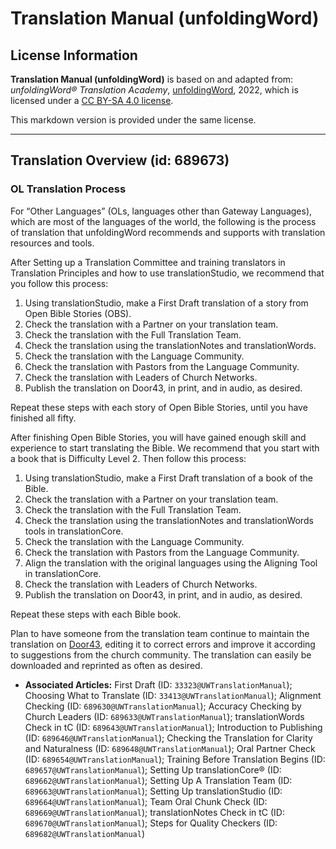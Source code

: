 # Translation Manual (unfoldingWord)

## License Information

**Translation Manual (unfoldingWord)** is based on and adapted from: _unfoldingWord® Translation Academy_, [unfoldingWord](https://unfoldingword.org/utw), 2022, which is licensed under a [CC BY-SA 4.0 license](https://creativecommons.org/licenses/by-sa/4.0/legalcode.en).

This markdown version is provided under the same license.



--------------------------------

## Translation Overview (id: 689673)

### OL Translation Process

For “Other Languages” (OLs, languages other than Gateway Languages), which are most of the languages of the world, the following is the process of translation that unfoldingWord recommends and supports with translation resources and tools.

After Setting up a Translation Committee and training translators in Translation Principles and how to use translationStudio, we recommend that you follow this process:

1. Using translationStudio, make a First Draft translation of a story from Open Bible Stories (OBS).
2. Check the translation with a Partner on your translation team.
3. Check the translation with the Full Translation Team.
4. Check the translation using the translationNotes and translationWords.
5. Check the translation with the Language Community.
6. Check the translation with Pastors from the Language Community.
7. Check the translation with Leaders of Church Networks.
8. Publish the translation on Door43, in print, and in audio, as desired.

Repeat these steps with each story of Open Bible Stories, until you have finished all fifty.

After finishing Open Bible Stories, you will have gained enough skill and experience to start translating the Bible. We recommend that you start with a book that is Difficulty Level 2. Then follow this process:

1. Using translationStudio, make a First Draft translation of a book of the Bible.
2. Check the translation with a Partner on your translation team.
3. Check the translation with the Full Translation Team.
4. Check the translation using the translationNotes and translationWords tools in translationCore.
5. Check the translation with the Language Community.
6. Check the translation with Pastors from the Language Community.
7. Align the translation with the original languages using the Aligning Tool in translationCore.
8. Check the translation with Leaders of Church Networks.
9. Publish the translation on Door43, in print, and in audio, as desired.

Repeat these steps with each Bible book.

Plan to have someone from the translation team continue to maintain the translation on [Door43](https://git.door43.org), editing it to correct errors and improve it according to suggestions from the church community. The translation can easily be downloaded and reprinted as often as desired.

* **Associated Articles:** First Draft (ID: `33323@UWTranslationManual`); Choosing What to Translate (ID: `33413@UWTranslationManual`); Alignment Checking (ID: `689630@UWTranslationManual`); Accuracy Checking by Church Leaders (ID: `689633@UWTranslationManual`); translationWords Check in tC (ID: `689643@UWTranslationManual`); Introduction to Publishing (ID: `689646@UWTranslationManual`); Checking the Translation for Clarity and Naturalness (ID: `689648@UWTranslationManual`); Oral Partner Check (ID: `689654@UWTranslationManual`); Training Before Translation Begins (ID: `689657@UWTranslationManual`); Setting Up translationCore® (ID: `689662@UWTranslationManual`); Setting Up A Translation Team (ID: `689663@UWTranslationManual`); Setting Up translationStudio (ID: `689664@UWTranslationManual`); Team Oral Chunk Check (ID: `689669@UWTranslationManual`); translationNotes Check in tC (ID: `689670@UWTranslationManual`); Steps for Quality Checkers (ID: `689682@UWTranslationManual`)

